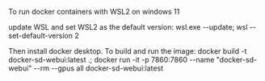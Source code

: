 To run docker containers with WSL2 on windows 11

update WSL and set WSL2 as the default version:
wsl.exe --update; wsl --set-default-version 2

Then install docker desktop. To build and run the image:
docker build -t docker-sd-webui:latest .; docker run -it -p 7860:7860 --name "docker-sd-webui" --rm --gpus all docker-sd-webui:latest
